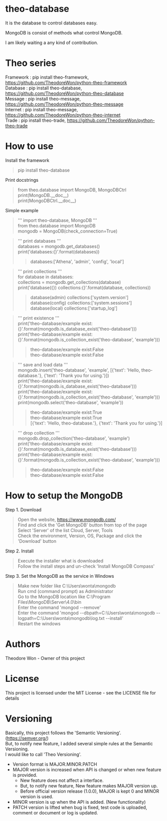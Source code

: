 # theo-database

It is the database to control databases easy.

MongoDB is consist of methods what control MongoDB.

I am likely waiting a any kind of contribution.


# Theo series

Framework : pip install theo-framework, https://github.com/TheodoreWon/python-theo-framework  
Database : pip install theo-database, https://github.com/TheodoreWon/python-theo-database  
Message : pip install theo-message, https://github.com/TheodoreWon/python-theo-message  
Internet : pip install theo-message, https://github.com/TheodoreWon/python-theo-internet  
Trade : pip install theo-trade, https://github.com/TheodoreWon/python-theo-trade


# How to use

Install the framework  
> pip install theo-database

Print docstrings  
> from theo.database import MongoDB, MongoDBCtrl  
> print(MongoDB.&#95;&#95;doc&#95;&#95;)  
> print(MongoDBCtrl.&#95;&#95;doc&#95;&#95;)

Simple example
> ''' import theo-database, MongoDB '''  
> from theo.database import MongoDB  
> mongodb = MongoDB(check_connection=True)  

> ''' print databases '''  
> databases = mongodb.get_databases()  
> print('databases:{}'.format(databases))  
>> databases:['Athena', 'admin', 'config', 'local']  

> ''' print collections '''  
> for database in databases:  
>     collections = mongodb.get_collections(database)  
>     print('database({}) collections:{}'.format(database, collections))  
>> database(admin) collections:['system.version']  
>> database(config) collections:['system.sessions']  
>> database(local) collections:['startup_log']  

> ''' print existence '''  
> print('theo-database/example exist:{}'.format(mongodb.is_database_exist('theo-database')))  
> print('theo-database/example exist:{}'.format(mongodb.is_collection_exist('theo-database', 'example')))  
>> theo-database/example exist:False  
>> theo-database/example exist:False  

> ''' save and load data '''  
> mongodb.insert('theo-database', 'example', [{'text': 'Hello, theo-database.'}, {'text': 'Thank you for using.'}])  
> print('theo-database/example exist:{}'.format(mongodb.is_database_exist('theo-database')))  
> print('theo-database/example exist:{}'.format(mongodb.is_collection_exist('theo-database', 'example')))  
> print(mongodb.select('theo-database', 'example'))  
>> theo-database/example exist:True  
>> theo-database/example exist:True  
>> [{'text': 'Hello, theo-database.'}, {'text': 'Thank you for using.'}]  

> ''' drop collection '''  
> mongodb.drop_collection('theo-database', 'example')  
> print('theo-database/example exist:{}'.format(mongodb.is_database_exist('theo-database')))  
> print('theo-database/example exist:{}'.format(mongodb.is_collection_exist('theo-database', 'example')))  
>> theo-database/example exist:False  
>> theo-database/example exist:False  


# How to setup the MongoDB

Step 1. Download  
> Open the website, https://www.mongodb.com/  
> Find and click the 'Get MongoDB' button from top of the page  
> Select 'Server' of the list Cloud, Server, Tools  
> Check the environment, Version, OS, Package and click the 'Download' button  

Step 2. Install  
> Execute the installer what is downloaded  
> Follow the install steps and un-check 'Install MongoDB Compass'  

Step 3. Set the MongoDB as the service in Windows  
> Make new folder like C:\Users\wonta\mongodb  
> Run cmd (command prompt) as Administrator  
> Go to the MongoDB location like C:\Program Files\MongoDB\Server\4.0\bin  
> Enter the command 'mongod --remove'  
> Enter the command 'mongod --dbpath=C:\Users\wonta\mongodb --logpath=C:\Users\wonta\mongodb\log.txt --install'  
> Restart the windows


# Authors

Theodore Won - Owner of this project


# License

This project is licensed under the MIT License - see the LICENSE file for details


# Versioning

Basically, this project follows the 'Semantic Versioning'. (https://semver.org/)  
But, to notify new feature, I added several simple rules at the Semantic Versioning.  
I would like to call 'Theo Versioning'.

- Version format is MAJOR.MINOR.PATCH  
- MAJOR version is increased when API is changed or when new feature is provided.  
  - New feature does not affect a interface.  
  - But, to notify new feature, New feature makes MAJOR version up.  
  - Before official version release (1.0.0), MAJOR is kept 0 and MINOR version is used.  
- MINOR version is up when the API is added. (New functionality)  
- PATCH version is lifted when bug is fixed, test code is uploaded, comment or document or log is updated.  
